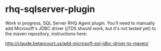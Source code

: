 rhq-sqlserver-plugin
====================

Work in progress, SQL Server RHQ Agent plugin. You'll need to manually add Microsoft's JDBC driver (jTDS should work, but it's not tested yet) to the maven repository, instructions here:

http://claude.betancourt.us/add-microsoft-sql-jdbc-driver-to-maven/

